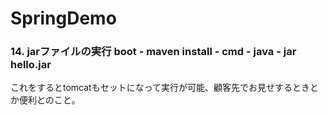 # SpringDemo

### 14. jarファイルの実行 boot - maven install - cmd - java - jar hello.jar
これをするとtomcatもセットになって実行が可能、顧客先でお見せするときとか便利とのこと。
